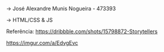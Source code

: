 -> José Alexandre Munis Nogueira - 473393

-> HTML/CSS & JS

Referência: https://dribbble.com/shots/15798872-Storytellers

https://imgur.com/a/EdvgEvc
